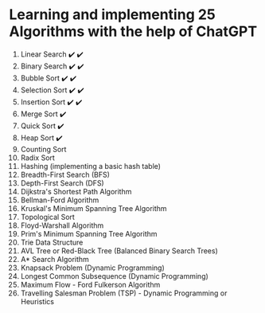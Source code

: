 # Learning and implementing 25 Algorithms with the help of ChatGPT

1. Linear Search :heavy_check_mark: :heavy_check_mark:
1. Binary Search :heavy_check_mark: :heavy_check_mark:
1. Bubble Sort :heavy_check_mark: :heavy_check_mark:
1. Selection Sort :heavy_check_mark: :heavy_check_mark:
1. Insertion Sort :heavy_check_mark: :heavy_check_mark:
1. Merge Sort :heavy_check_mark:
1. Quick Sort :heavy_check_mark:
1. Heap Sort :heavy_check_mark:
1. Counting Sort
1. Radix Sort
1. Hashing (implementing a basic hash table)
1. Breadth-First Search (BFS)
1. Depth-First Search (DFS)
1. Dijkstra's Shortest Path Algorithm
1. Bellman-Ford Algorithm
1. Kruskal's Minimum Spanning Tree Algorithm
1. Topological Sort
1. Floyd-Warshall Algorithm
1. Prim's Minimum Spanning Tree Algorithm
1. Trie Data Structure
1. AVL Tree or Red-Black Tree (Balanced Binary Search Trees)
1. A* Search Algorithm
1. Knapsack Problem (Dynamic Programming)
1. Longest Common Subsequence (Dynamic Programming)
1. Maximum Flow - Ford Fulkerson Algorithm
1. Travelling Salesman Problem (TSP) - Dynamic Programming or Heuristics
